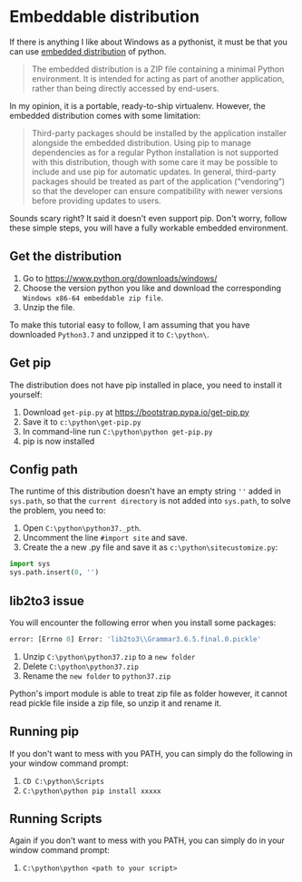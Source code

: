 <!--
.. title: Setting up python's Windows embeddable distribution (properly)
.. slug: setting-up-python-windows-embeddable-environment-properly
.. date: 2019-09-09 14:48:18 UTC+08:00
.. tags: 
.. category: 
.. link: 
.. description: 
.. type: text
-->

# Embeddable distribution
If there is anything I like about Windows as a pythonist, it must be that 
you can use [embedded distribution](https://docs.python.org/3/using/windows.html#windows-embeddable) of python.  

>The embedded distribution is a ZIP file containing a minimal Python environment. 
It is intended for acting as part of another application, rather than being directly 
accessed by end-users.

In my opinion, it is a portable, ready-to-ship virtualenv. However, the 
embedded distribution comes with some limitation:

>Third-party packages should be installed by the application installer alongside 
the embedded distribution. Using pip to manage dependencies as for a regular Python 
installation is not supported with this distribution, though with some care it may be 
possible to include and use pip for automatic updates. In general, third-party packages 
should be treated as part of the application (“vendoring”) so that the developer can 
ensure compatibility with newer versions before providing updates to users.

Sounds scary right? It said it doesn't even support pip. Don't worry, follow
these simple steps, you will have a fully workable embedded environment.

## Get the distribution

1. Go to <https://www.python.org/downloads/windows/>
2. Choose the version python you like and download the corresponding `Windows x86-64 embeddable zip file`.
3. Unzip the file. 

To make this tutorial easy to follow, I am assuming that you have downloaded `Python3.7` and unzipped it to
`C:\python\`.

## Get pip

The distribution does not have pip installed in place, you need to install it yourself:
1. Download `get-pip.py` at <https://bootstrap.pypa.io/get-pip.py>
2. Save it to `c:\python\get-pip.py`
3. In command-line run `C:\python\python get-pip.py`
4. pip is now installed

## Config path

The runtime of this distribution doesn't have an empty string `''` added in `sys.path`,
so that the `current directory` is not added into `sys.path`, to solve the problem,
you need to:

1. Open `C:\python\python37._pth`.
2. Uncomment the line `#import site` and save.
3. Create the a new .py file and save it as `c:\python\sitecustomize.py`:
```python
import sys
sys.path.insert(0, '')
```

## lib2to3 issue
 
You will encounter the following error when you install some packages:
```python
error: [Errno 0] Error: 'lib2to3\\Grammar3.6.5.final.0.pickle'
```

1. Unzip `C:\python\python37.zip` to a `new folder`
2. Delete `C:\python\python37.zip`
3. Rename the `new folder` to `python37.zip` 

Python's import module is able to treat zip file as folder however, it cannot
read pickle file inside a zip file, so unzip it and rename it.

## Running pip

If you don't want to mess with you PATH, you can simply do the following in your window command prompt:

1. `CD C:\python\Scripts`
2. `C:\python\python pip install xxxxx`

## Running Scripts

Again if you don't want to mess with you PATH, you can simply do in your window command prompt:

1. `C:\python\python <path to your script>`



